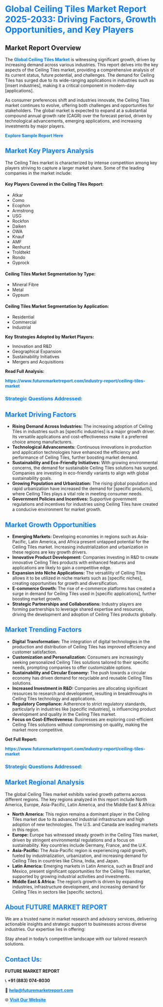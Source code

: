 <h1 style="color: #007BFF;">Global Ceiling Tiles Market Report 2025-2033: Driving Factors, Growth Opportunities, and Key Players</h1>

<section id="overview">
<h2>Market Report Overview</h2>
<p>The <a href="https://www.futuremarketreport.com/industry-report/ceiling-tiles-market" style="color: #007BFF; text-decoration: none;"><strong>Global Ceiling Tiles Market</strong></a> is witnessing significant growth, driven by increasing demand across various industries. This report delves into the key aspects of the Ceiling Tiles market, providing a comprehensive analysis of its current status, future potential, and challenges. The demand for Ceiling Tiles has surged due to its wide-ranging applications in industries such as [insert industries], making it a critical component in modern-day [applications].</p>
<p>As consumer preferences shift and industries innovate, the Ceiling Tiles market continues to evolve, offering both challenges and opportunities for stakeholders. The global market is expected to expand at a substantial compound annual growth rate (CAGR) over the forecast period, driven by technological advancements, emerging applications, and increasing investments by major players.</p>
</section>

<section id="overview">
<p><a href="https://www.futuremarketreport.com/request-sample/reportId=91056" style="color: #007BFF; text-decoration: none;"><strong>Explore Sample Report Here</strong></a></p>
</section>

<section id="key-players">
<h2 style="color: #007BFF;">Market Key Players Analysis</h2>
<p>The Ceiling Tiles market is characterized by intense competition among key players striving to capture a larger market share. Some of the leading companies in the market include:</p>
<h4>Key Players Covered in the Ceiling Tiles Report:</h4>
<ul><li>Atkar</li><li>Como</li><li>Ecophon</li><li>Armstrong</li><li>USG</li><li>Rockfon</li><li>Daiken</li><li>OWA</li><li>Knauf</li><li>AMF</li><li>Renhurst</li><li>Troldtekt</li><li>Rondo</li><li>Gyprock</li></ul>
<h4>Ceiling Tiles Market Segmentation by Type:</h4>
<ul><li>Mineral Fibre</li><li>Metal</li><li>Gypsum</li></ul>

<h4>Ceiling Tiles Market Segmentation by Application:</h4>
<ul><li>Residential</li><li>Commercial</li><li>Industrial</li></ul>
<p><strong>Key Strategies Adopted by Market Players:</strong></p>
<ul>
<li>Innovation and R&D</li>
<li>Geographical Expansion</li>
<li>Sustainability Initiatives</li>
<li>Mergers and Acquisitions</li>
</ul>
</section>

<section>
<p><strong>Read Full Analysis: </strong></p><a href="https://www.futuremarketreport.com/industry-report/ceiling-tiles-market" style="color: #007BFF; text-decoration: none;"><strong>https://www.futuremarketreport.com/industry-report/ceiling-tiles-market</strong></a>
<h3 style="color: #007BFF;">Strategic Questions Addressed:</h3>
</section>

<section id="driving-factors">
<h2 style="color: #007BFF;">Market Driving Factors</h2>
<ul>
<li><strong>Rising Demand Across Industries:</strong> The increasing adoption of Ceiling Tiles in industries such as [specific industries] is a major growth driver. Its versatile applications and cost-effectiveness make it a preferred choice among manufacturers.</li>
<li><strong>Technological Advancements:</strong> Continuous innovations in production and application technologies have enhanced the efficiency and performance of Ceiling Tiles, further boosting market demand.</li>
<li><strong>Sustainability and Eco-Friendly Initiatives:</strong> With growing environmental concerns, the demand for sustainable Ceiling Tiles solutions has surged. Companies are investing in eco-friendly variants to align with global sustainability goals.</li>
<li><strong>Growing Population and Urbanization:</strong> The rising global population and rapid urbanization have increased the demand for [specific products], where Ceiling Tiles plays a vital role in meeting consumer needs.</li>
<li><strong>Government Policies and Incentives:</strong> Supportive government regulations and incentives for industries using Ceiling Tiles have created a conducive environment for market growth.</li>
</ul>
</section>

<section id="growth-opportunities">
<h2 style="color: #007BFF;">Market Growth Opportunities</h2>
<ul>
<li><strong>Emerging Markets:</strong> Developing economies in regions such as Asia-Pacific, Latin America, and Africa present untapped potential for the Ceiling Tiles market. Increasing industrialization and urbanization in these regions are key growth drivers.</li>
<li><strong>Innovative Product Development:</strong> Companies investing in R&D to create innovative Ceiling Tiles products with enhanced features and applications are likely to gain a competitive edge.</li>
<li><strong>Expansion into Niche Applications:</strong> The versatility of Ceiling Tiles allows it to be utilized in niche markets such as [specific niches], creating opportunities for growth and diversification.</li>
<li><strong>E-commerce Growth:</strong> The rise of e-commerce platforms has created a surge in demand for Ceiling Tiles used in [specific applications], further boosting market growth.</li>
<li><strong>Strategic Partnerships and Collaborations:</strong> Industry players are forming partnerships to leverage shared expertise and resources, driving the development and adoption of Ceiling Tiles products globally.</li>
</ul>
</section>

<section id="trending-factors">
<h2 style="color: #007BFF;">Market Trending Factors</h2>
<ul>
<li><strong>Digital Transformation:</strong> The integration of digital technologies in the production and distribution of Ceiling Tiles has improved efficiency and customer satisfaction.</li>
<li><strong>Customization and Personalization:</strong> Consumers are increasingly seeking personalized Ceiling Tiles solutions tailored to their specific needs, prompting companies to offer customizable options.</li>
<li><strong>Sustainability and Circular Economy:</strong> The push towards a circular economy has driven demand for recyclable and reusable Ceiling Tiles solutions.</li>
<li><strong>Increased Investment in R&D:</strong> Companies are allocating significant resources to research and development, resulting in breakthroughs in Ceiling Tiles technology and applications.</li>
<li><strong>Regulatory Compliance:</strong> Adherence to strict regulatory standards, particularly in industries like [specific industries], is influencing product development and quality in the Ceiling Tiles market.</li>
<li><strong>Focus on Cost-Effectiveness:</strong> Businesses are exploring cost-efficient Ceiling Tiles solutions without compromising on quality, making the market more competitive.</li>
</ul>
</section>

<section>
<p><strong>Get Full Report: </strong></p><a href="https://www.futuremarketreport.com/industry-report/ceiling-tiles-market" style="color: #007BFF; text-decoration: none;"><strong>https://www.futuremarketreport.com/industry-report/ceiling-tiles-market</strong></a>
<h3 style="color: #007BFF;">Strategic Questions Addressed:</h3>
</section>


<section id="regional-analysis">
<h2 style="color: #007BFF;">Market Regional Analysis</h2>
<p>The global Ceiling Tiles market exhibits varied growth patterns across different regions. The key regions analyzed in this report include North America, Europe, Asia-Pacific, Latin America, and the Middle East & Africa:</p>
<ul>
<li><strong>North America:</strong> This region remains a dominant player in the Ceiling Tiles market due to its advanced industrial infrastructure and high adoption of new technologies. The U.S. and Canada are leading markets in this region.</li>
<li><strong>Europe:</strong> Europe has witnessed steady growth in the Ceiling Tiles market, driven by stringent environmental regulations and a focus on sustainability. Key countries include Germany, France, and the U.K.</li>
<li><strong>Asia-Pacific:</strong> The Asia-Pacific region is experiencing rapid growth, fueled by industrialization, urbanization, and increasing demand for Ceiling Tiles in countries like China, India, and Japan.</li>
<li><strong>Latin America:</strong> Emerging markets in Latin America, such as Brazil and Mexico, present significant opportunities for the Ceiling Tiles market, supported by growing industrial activities and investments.</li>
<li><strong>Middle East & Africa:</strong> The region’s growth is driven by expanding industries, infrastructure development, and increasing demand for Ceiling Tiles in sectors like [specific sectors].</li>
</ul>
</section>

<footer>
<h2 style="color: #007BFF;">About FUTURE MARKET REPORT</h2>
<p>We are a trusted name in market research and advisory services, delivering actionable insights and strategic support to businesses across diverse industries. Our expertise lies in offering:</p>

<p>Stay ahead in today’s competitive landscape with our tailored research solutions.</p>

<h2 style="color: #007BFF;">Contact Us:</h2>
<p><strong>FUTURE MARKET REPORT</strong></p>
<p>📞 <strong>+91 (883) 074-8030</strong></p>
<p>📧 <strong><a href="mailto:help@futuremarketreport.com" style="color: #007BFF;">help@futuremarketreport.com</a></strong></p>
<p>🌐 <strong><a href="https://www.futuremarketreport.com/" style="color: #007BFF;">Visit Our Website</a></strong></p>
</footer>